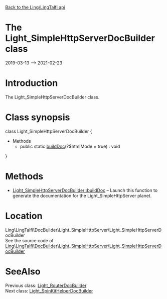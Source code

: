[Back to the Ling/LingTalfi api](https://github.com/lingtalfi/LingTalfi/blob/master/doc/api/Ling/LingTalfi.md)



The Light_SimpleHttpServerDocBuilder class
================
2019-03-13 --> 2021-02-23






Introduction
============

The Light_SimpleHttpServerDocBuilder class.



Class synopsis
==============


class <span class="pl-k">Light_SimpleHttpServerDocBuilder</span>  {

- Methods
    - public static [buildDoc](https://github.com/lingtalfi/LingTalfi/blob/master/doc/api/Ling/LingTalfi/DocBuilder/Light_SimpleHttpServer/Light_SimpleHttpServerDocBuilder/buildDoc.md)(?$htmlMode = true) : void

}






Methods
==============

- [Light_SimpleHttpServerDocBuilder::buildDoc](https://github.com/lingtalfi/LingTalfi/blob/master/doc/api/Ling/LingTalfi/DocBuilder/Light_SimpleHttpServer/Light_SimpleHttpServerDocBuilder/buildDoc.md) &ndash; Launch this function to generate the documentation for the Light_SimpleHttpServer planet.





Location
=============
Ling\LingTalfi\DocBuilder\Light_SimpleHttpServer\Light_SimpleHttpServerDocBuilder<br>
See the source code of [Ling\LingTalfi\DocBuilder\Light_SimpleHttpServer\Light_SimpleHttpServerDocBuilder](https://github.com/lingtalfi/LingTalfi/blob/master/DocBuilder/Light_SimpleHttpServer/Light_SimpleHttpServerDocBuilder.php)



SeeAlso
==============
Previous class: [Light_RouterDocBuilder](https://github.com/lingtalfi/LingTalfi/blob/master/doc/api/Ling/LingTalfi/DocBuilder/Light_Router/Light_RouterDocBuilder.md)<br>Next class: [Light_SpinKitHelperDocBuilder](https://github.com/lingtalfi/LingTalfi/blob/master/doc/api/Ling/LingTalfi/DocBuilder/Light_SpinKitHelper/Light_SpinKitHelperDocBuilder.md)<br>
